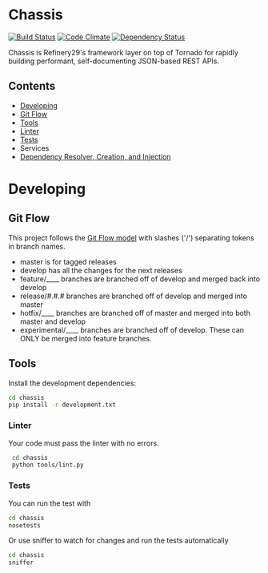 # Chassis 

[![Build Status](https://travis-ci.org/refinery29/chassis.svg?branch=develop)](https://travis-ci.org/refinery29/chassis) 
[![Code Climate](https://codeclimate.com/repos/5548ed43e30ba05e6000085f/badges/2b35281dd6719a08903a/gpa.svg)](https://codeclimate.com/repos/5548ed43e30ba05e6000085f/feed)
[![Dependency Status](https://www.versioneye.com/user/projects/55c3987c653762001a002e06/badge.svg?style=flat)](https://www.versioneye.com/user/projects/55c3987c653762001a002e06)

Chassis is Refinery29's framework layer on top of Tornado for rapidly building
performant, self-documenting JSON-based REST APIs.

## Contents
* [Developing](#developing)
 * [Git Flow](#developing-git-flow)
 * [Tools](#developing-tools)
 * [Linter](#developing-linter)
 * [Tests](#developing-tests)
* Services
 * [Dependency Resolver, Creation, and Injection](doc/dependency_injection_service_resolver.md)


# <a name="developing"></a>Developing

## <a name="developing-git-flow"></a>Git Flow
This project follows the [Git Flow model](http://nvie.com/posts/a-successful-git-branching-model/) with slashes ('/') separating tokens in branch names.

 * master is for tagged releases
 * develop has all the changes for the next releases
 * feature/____ branches are branched off of develop and merged back into develop
 * release/#.#.# branches are branched off of develop and merged into master
 * hotfix/____ branches are branched off of master and merged into both master and develop
 * experimental/____ branches are branched off of develop. These can ONLY be merged into feature branches.

## <a name="developing-tools"></a>Tools

Install the development dependencies:

```bash
cd chassis
pip install -r development.txt
```

### <a name="developing-linter"></a>Linter

Your code must pass the linter with no errors.

```bash
 cd chassis
 python tools/lint.py
```

### <a name="developing-tests"></a>Tests

You can run the test with

```bash
cd chassis
nosetests
```

Or use sniffer to watch for changes and run the tests automatically

```bash
cd chassis
sniffer
```

